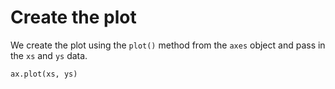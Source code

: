 # Create the plot

We create the plot using the `plot()` method from the `axes` object and pass in the `xs` and `ys` data.

```python
ax.plot(xs, ys)
```
